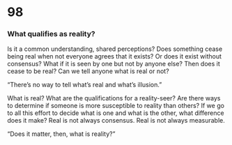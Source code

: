 # 98

### What qualifies as reality?

Is it a common understanding, shared perceptions? Does something cease being real when not everyone agrees that it exists? Or does it exist without consensus? What if it is seen by one but not by anyone else? Then does it cease to be real? Can we tell anyone what is real or not?

“There’s no way to tell what’s real and what’s illusion.”

What is real? What are the qualifications for a reality-seer? Are there ways to determine if someone is more susceptible to reality than others? If we go to all this effort to decide what is one and what is the other, what difference does it make? Real is not always consensus. Real is not always measurable.

“Does it matter, then, what is reality?”